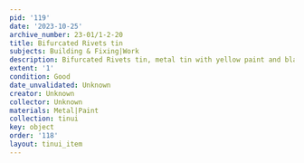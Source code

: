 ```yaml
---
pid: '119'
date: '2023-10-25'
archive_number: 23-01/1-2-20
title: Bifurcated Rivets tin
subjects: Building & Fixing|Work
description: Bifurcated Rivets tin, metal tin with yellow paint and black text.
extent: '1'
condition: Good
date_unvalidated: Unknown
creator: Unknown
collector: Unknown
materials: Metal|Paint
collection: tinui
key: object
order: '118'
layout: tinui_item
---
```

